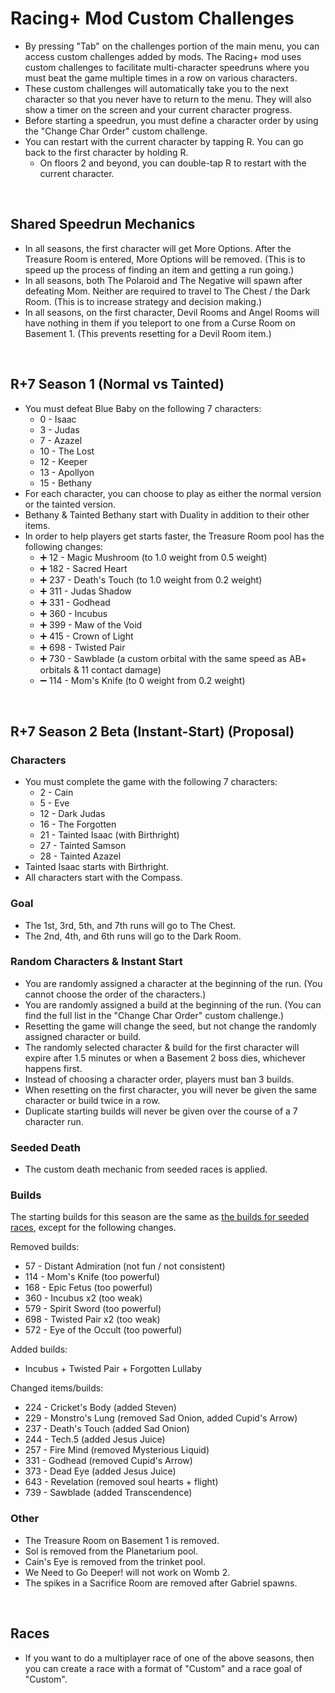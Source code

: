 # Racing+ Mod Custom Challenges

- By pressing "Tab" on the challenges portion of the main menu, you can access custom challenges added by mods. The Racing+ mod uses custom challenges to facilitate multi-character speedruns where you must beat the game multiple times in a row on various characters.
- These custom challenges will automatically take you to the next character so that you never have to return to the menu. They will also show a timer on the screen and your current character progress.
- Before starting a speedrun, you must define a character order by using the "Change Char Order" custom challenge.
- You can restart with the current character by tapping R. You can go back to the first character by holding R.
  - On floors 2 and beyond, you can double-tap R to restart with the current character.

<br />

## Shared Speedrun Mechanics

- In all seasons, the first character will get More Options. After the Treasure Room is entered, More Options will be removed. (This is to speed up the process of finding an item and getting a run going.)
- In all seasons, both The Polaroid and The Negative will spawn after defeating Mom. Neither are required to travel to The Chest / the Dark Room. (This is to increase strategy and decision making.)
- In all seasons, on the first character, Devil Rooms and Angel Rooms will have nothing in them if you teleport to one from a Curse Room on Basement 1. (This prevents resetting for a Devil Room item.)

<br />

## R+7 Season 1 (Normal vs Tainted)

- You must defeat Blue Baby on the following 7 characters:
  - 0 - Isaac
  - 3 - Judas
  - 7 - Azazel
  - 10 - The Lost
  - 12 - Keeper
  - 13 - Apollyon
  - 15 - Bethany
- For each character, you can choose to play as either the normal version or the tainted version.
- Bethany & Tainted Bethany start with Duality in addition to their other items.
- In order to help players get starts faster, the Treasure Room pool has the following changes:
  - ➕ 12 - Magic Mushroom (to 1.0 weight from 0.5 weight)
  - ➕ 182 - Sacred Heart
  - ➕ 237 - Death's Touch (to 1.0 weight from 0.2 weight)
  - ➕ 311 - Judas Shadow
  - ➕ 331 - Godhead
  - ➕ 360 - Incubus
  - ➕ 399 - Maw of the Void
  - ➕ 415 - Crown of Light
  - ➕ 698 - Twisted Pair
  - ➕ 730 - Sawblade (a custom orbital with the same speed as AB+ orbitals & 11 contact damage)
  - ➖ 114 - Mom's Knife (to 0 weight from 0.2 weight)

<br />

## R+7 Season 2 Beta (Instant-Start) (Proposal)

### Characters

- You must complete the game with the following 7 characters:
  - 2 - Cain
  - 5 - Eve
  - 12 - Dark Judas
  - 16 - The Forgotten
  - 21 - Tainted Isaac (with Birthright)
  - 27 - Tainted Samson
  - 28 - Tainted Azazel
- Tainted Isaac starts with Birthright.
- All characters start with the Compass.

### Goal

- The 1st, 3rd, 5th, and 7th runs will go to The Chest.
- The 2nd, 4th, and 6th runs will go to the Dark Room.

### Random Characters & Instant Start

- You are randomly assigned a character at the beginning of the run. (You cannot choose the order of the characters.)
- You are randomly assigned a build at the beginning of the run. (You can find the full list in the "Change Char Order" custom challenge.)
- Resetting the game will change the seed, but not change the randomly assigned character or build.
- The randomly selected character & build for the first character will expire after 1.5 minutes or when a Basement 2 boss dies, whichever happens first.
- Instead of choosing a character order, players must ban 3 builds.
- When resetting on the first character, you will never be given the same character or build twice in a row.
- Duplicate starting builds will never be given over the course of a 7 character run.

### Seeded Death

- The custom death mechanic from seeded races is applied.

### Builds

The starting builds for this season are the same as [the builds for seeded races](https://github.com/Zamiell/isaac-racing-common/blob/main/src/builds.json), except for the following changes.

Removed builds:
- 57 - Distant Admiration (not fun / not consistent)
- 114 - Mom's Knife (too powerful)
- 168 - Epic Fetus (too powerful)
- 360 - Incubus x2 (too weak)
- 579 - Spirit Sword  (too powerful)
- 698 - Twisted Pair x2 (too weak)
- 572 - Eye of the Occult (too powerful)

Added builds:
- Incubus + Twisted Pair + Forgotten Lullaby

Changed items/builds:
- 224 - Cricket's Body (added Steven)
- 229 - Monstro's Lung (removed Sad Onion, added Cupid's Arrow)
- 237 - Death's Touch (added Sad Onion)
- 244 - Tech.5 (added Jesus Juice)
- 257 - Fire Mind (removed Mysterious Liquid)
- 331 - Godhead (removed Cupid's Arrow)
- 373 - Dead Eye (added Jesus Juice)
- 643 - Revelation (removed soul hearts + flight)
- 739 - Sawblade (added Transcendence)

### Other

- The Treasure Room on Basement 1 is removed.
- Sol is removed from the Planetarium pool.
- Cain's Eye is removed from the trinket pool.
- We Need to Go Deeper! will not work on Womb 2.
- The spikes in a Sacrifice Room are removed after Gabriel spawns.

<br />

## Races

- If you want to do a multiplayer race of one of the above seasons, then you can create a race with a format of "Custom" and a race goal of "Custom".

<br />
